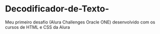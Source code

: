 # Decodificador-de-Texto-
Meu primeiro desafio (Alura Challenges Oracle ONE) desenvolvido com os cursos de HTML e CSS da Alura
